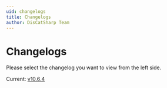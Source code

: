 ```yaml
---
uid: changelogs
title: Changelogs
author: DisCatSharp Team
---
```


# Changelogs

Please select the changelog you want to view from the left side.

Current: [v10.6.4](xref:changelogs_v10_10_6_4)
